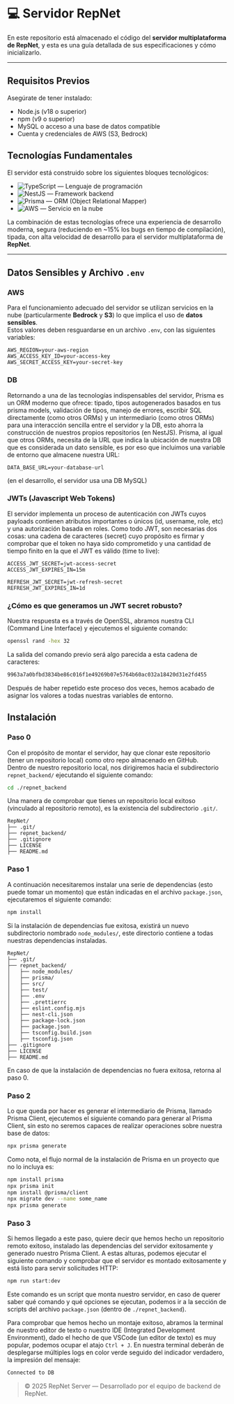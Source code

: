# 💻 Servidor RepNet

En este repositorio está almacenado el código del **servidor multiplataforma de RepNet**, y esta es una guía detallada de sus especificaciones y cómo inicializarlo.

---
## Requisitos Previos
Asegúrate de tener instalado:
- Node.js (v18 o superior)
- npm (v9 o superior)
- MySQL o acceso a una base de datos compatible
- Cuenta y credenciales de AWS (S3, Bedrock)

## Tecnologías Fundamentales

El servidor está construido sobre los siguientes bloques tecnológicos:

- ![TypeScript](https://img.shields.io/badge/TypeScript-3178C6?logo=typescript&logoColor=white) — Lenguaje de programación  
- ![NestJS](https://img.shields.io/badge/NestJS-E0234E?logo=nestjs&logoColor=white) — Framework backend  
- ![Prisma](https://img.shields.io/badge/Prisma-2D3748?logo=prisma&logoColor=white) — ORM (Object Relational Mapper)  
- ![AWS](https://img.shields.io/badge/AWS-232F3E?logo=amazonaws&logoColor=white) — Servicio en la nube  

La combinación de estas tecnologías ofrece una experiencia de desarrollo moderna, segura (reduciendo en ~15% los bugs en tiempo de compilación), tipada, con alta velocidad de desarrollo para el servidor multiplataforma de **RepNet**.

---

## Datos Sensibles y Archivo `.env`

### AWS

Para el funcionamiento adecuado del servidor se utilizan servicios en la nube (particularmente **Bedrock** y **S3**) lo que implica el uso de **datos sensibles**.  
Estos valores deben resguardarse en un archivo `.env`, con las siguientes variables:

```env
AWS_REGION=your-aws-region
AWS_ACCESS_KEY_ID=your-access-key
AWS_SECRET_ACCESS_KEY=your-secret-key
```

### DB

Retornando a una de las tecnologías indispensables del servidor, Prisma es un ORM moderno que ofrece: tipado, tipos autogenerados basados en tus prisma models, validación de tipos, manejo de errores, escribir SQL directamente (como otros ORMs) y un intermediario (como otros ORMs) para una interacción sencilla entre el servidor y la DB, esto ahorra la construcción de nuestros propios repositorios (en NestJS). Prisma, al igual que otros ORMs, necesita de la URL que indica la ubicación de nuestra DB que es considerada un dato sensible, es por eso que incluimos una variable de entorno que almacene nuestra URL:

```env
DATA_BASE_URL=your-database-url
```
(en el desarrollo, el servidor usa una DB MySQL)

### JWTs (Javascript Web Tokens)

El servidor implementa un proceso de autenticación con JWTs cuyos payloads contienen atributos importantes o únicos (id, username, role, etc) y una autorización basada en roles. Como todo JWT, son necesarias dos cosas: una cadena de caracteres (secret) cuyo propósito es firmar y comprobar que el token no haya sido comprometido y una cantidad de tiempo finito en la que el JWT es válido (time to live):

```env
ACCESS_JWT_SECRET=jwt-access-secret
ACCESS_JWT_EXPIRES_IN=15m

REFRESH_JWT_SECRET=jwt-refresh-secret
REFRESH_JWT_EXPIRES_IN=1d
```

### ¿Cómo es que generamos un JWT secret robusto?

Nuestra respuesta es a través de OpenSSL, abramos nuestra CLI (Command Line Interface) y ejecutemos el siguiente comando:

```bash
openssl rand -hex 32
```
La salida del comando previo será algo parecida a esta cadena de caracteres:

```bash
9963a7a0bfbd3834be86c016f1e49269b07e5764b60ac032a18420d31e2fd455
```

Después de haber repetido este proceso dos veces, hemos acabado de asignar los valores a todas nuestras variables de entorno.

## Instalación

### Paso 0

Con el propósito de montar el servidor, hay que clonar este repositorio (tener un repositorio local) como otro repo almacenado en GitHub.  
Dentro de nuestro repositorio local, nos dirigiremos hacia el subdirectorio `repnet_backend/` ejecutando el siguiente comando:

```bash
cd ./repnet_backend
```

Una manera de comprobar que tienes un repositorio local exitoso (vinculado al repositorio remoto), es la existencia del subdirectorio `.git/`.

```plaintext
RepNet/
├── .git/
├── repnet_backend/
├── .gitignore
├── LICENSE
├── README.md
```

### Paso 1

A continuación necesitaremos instalar una serie de dependencias (esto puede tomar un momento) que están indicadas en el archivo `package.json`, ejecutaremos el siguiente comando:

```bash
npm install
```

Si la instalación de dependencias fue exitosa, existirá un nuevo subdirectorio nombrado `node_modules/`, este directorio contiene a todas nuestras dependencias instaladas.

```plaintext
RepNet/
├── .git/
├── repnet_backend/
│   ├── node_modules/
│   ├── prisma/
│   ├── src/
│   ├── test/
│   ├── .env
│   ├── .prettierrc
│   ├── eslint.config.mjs
│   ├── nest-cli.json
│   ├── package-lock.json
│   ├── package.json
│   ├── tsconfig.build.json
│   ├── tsconfig.json
├── .gitignore
├── LICENSE
├── README.md
```

En caso de que la instalación de dependencias no fuera exitosa, retorna al paso 0.

### Paso 2

Lo que queda por hacer es generar el intermediario de Prisma, llamado Prisma Client, ejecutemos el siguiente comando para generar al Prisma Client, sin esto no seremos capaces de realizar operaciones sobre nuestra base de datos:

```bash
npx prisma generate
```

Como nota, el flujo normal de la instalación de Prisma en un proyecto que no lo incluya es:

```bash
npm install prisma
npx prisma init
npm install @prisma/client
npx migrate dev --name some_name
npx prisma generate
```

### Paso 3

Si hemos llegado a este paso, quiere decir que hemos hecho un repositorio remoto exitoso, instalado las dependencias del servidor exitosamente y generado nuestro Prisma Client.
A estas alturas, podemos ejecutar el siguiente comando y comprobar que el servidor es montado exitosamente y está listo para servir solicitudes HTTP:

```bash
npm run start:dev
```

Este comando es un script que monta nuestro servidor, en caso de querer saber qué comando y qué opciones se ejecutan, podemos ir a la sección de scripts del archivo `package.json` (dentro de `./repnet_backend`).

Para comprobar que hemos hecho un montaje exitoso, abramos la terminal de nuestro editor de texto o nuestro IDE (Integrated Development Environment), dado el hecho de que VSCode (un editor de texto) es muy popular, podemos ocupar el atajo `Ctrl + J`.
En nuestra terminal deberán de desplegarse múltiples logs en color verde seguido del indicador verdadero, la impresión del mensaje:

```bash
Connected to DB
```

> © 2025 RepNet Server — Desarrollado por el equipo de backend de RepNet.
